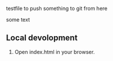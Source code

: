 testfile to push something to git from here

some text


## Local devolopment 
1. Open index.html in your browser.